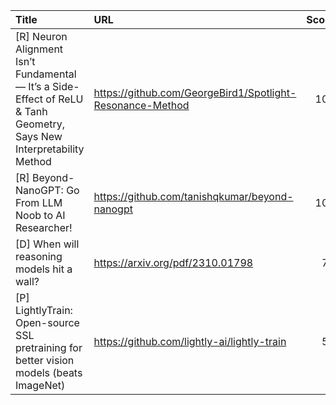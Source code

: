 | Title                                                                                                                     | URL                                                       |   Score | Date                |
|:--------------------------------------------------------------------------------------------------------------------------|:----------------------------------------------------------|--------:|:--------------------|
| [R] Neuron Alignment Isn’t Fundamental — It’s a Side-Effect of ReLU &amp; Tanh Geometry, Says New Interpretability Method | https://github.com/GeorgeBird1/Spotlight-Resonance-Method |     102 | 2025-04-15 11:34:30 |
| [R] Beyond-NanoGPT: Go From LLM Noob to AI Researcher!                                                                    | https://github.com/tanishqkumar/beyond-nanogpt            |     101 | 2025-04-16 15:48:55 |
| [D] When will reasoning models hit a wall?                                                                                | https://arxiv.org/pdf/2310.01798                          |      70 | 2025-04-17 06:16:33 |
| [P] LightlyTrain: Open-source SSL pretraining for better vision models (beats ImageNet)                                   | https://github.com/lightly-ai/lightly-train               |      56 | 2025-04-15 13:38:38 |